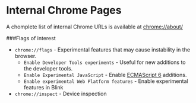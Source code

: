 Internal Chrome Pages
=====================
A chomplete list of internal Chrome URLs is available at [chrome://about/](chrome://about/)

###Flags of interest
  * `chrome://flags` - Experimental features that may cause instability in the browser. 
    * `Enable Developer Tools experiments` - Useful for new additions to the developer tools.
    * `Enable Experimental JavaScript` - Enable [ECMAScript 6](https://github.com/lukehoban/es6features) additions.
    * `Enable experimental Web Platform features` - Enable experimental features in Blink
  * `chrome://inspect` - Device inspection